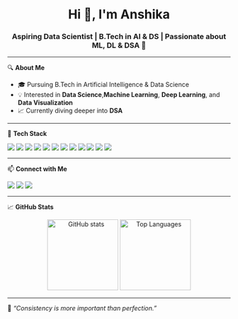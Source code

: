<h1 align="center">Hi 👋, I'm Anshika</h1>
<h3 align="center">Aspiring Data Scientist | B.Tech in AI & DS | Passionate about ML, DL & DSA 🚀</h3>

---

🔍 **About Me**  
- 🎓 Pursuing B.Tech in Artificial Intelligence & Data Science  
- 💡 Interested in **Data Science**,**Machine Learning**, **Deep Learning**, and **Data Visualization**  
- 📈 Currently diving deeper into **DSA**  


---

🧰 **Tech Stack**

<p align="left">
  <img src="https://img.shields.io/badge/Python-3776AB?style=flat&logo=python&logoColor=white"/>
  <img src="https://img.shields.io/badge/NumPy-013243?style=flat&logo=numpy&logoColor=white"/>
  <img src="https://img.shields.io/badge/Pandas-150458?style=flat&logo=pandas&logoColor=white"/>
  <img src="https://img.shields.io/badge/Matplotlib-11557C?style=flat&logo=matplotlib&logoColor=white"/>
  <img src="https://img.shields.io/badge/Seaborn-556B2F?style=flat"/>
  <img src="https://img.shields.io/badge/Scikit--learn-F7931E?style=flat&logo=scikit-learn&logoColor=white"/>
  <img src="https://img.shields.io/badge/TensorFlow-FF6F00?style=flat&logo=tensorflow&logoColor=white"/>
  <img src="https://img.shields.io/badge/Keras-D00000?style=flat&logo=keras&logoColor=white"/>
  <img src="https://img.shields.io/badge/OpenCV-5C3EE8?style=flat&logo=opencv&logoColor=white"/>
  <img src="https://img.shields.io/badge/Jupyter-F37626?style=flat&logo=jupyter&logoColor=white"/>
  <img src="https://img.shields.io/badge/PowerBI-F2C811?style=flat&logo=powerbi&logoColor=black"/>
  <img src="https://img.shields.io/badge/MySQL-4479A1?style=flat&logo=mysql&logoColor=white"/>
</p>

---

📫 **Connect with Me**

<p>
  <a href="mailto:anshikasingla78@gmail.com"><img src="https://img.shields.io/badge/Email-D14836?style=flat&logo=gmail&logoColor=white"/></a>
  <a href="www.linkedin.com/in/anshika-singla-0694b328a"><img src="https://img.shields.io/badge/LinkedIn-0077B5?style=flat&logo=linkedin&logoColor=white"/></a>
  <a href="https://github.com/Anshikasingla114"><img src="https://img.shields.io/badge/GitHub-181717?style=flat&logo=github&logoColor=white"/></a>
</p>

---

📈 **GitHub Stats**

<p align="center">
  <img src="https://github-readme-stats.vercel.app/api?username=Anshikasingla114&show_icons=true&theme=radical" alt="GitHub stats" height="160"/>
  <img src="https://github-readme-stats.vercel.app/api/top-langs/?username=Anshikasingla114&layout=compact&theme=radical" alt="Top Languages" height="160"/>
</p>

---

💬 *“Consistency is more important than perfection.”*  

